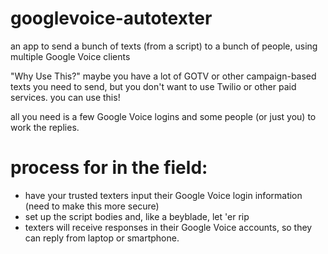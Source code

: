 # googlevoice-autotexter
an app to send a bunch of texts (from a script) to a bunch of people, using multiple Google Voice clients

"Why Use This?"
maybe you have a lot of GOTV or other campaign-based texts you need to send, but you don't want to use Twilio or other paid services. 
you can use this!

all you need is a few Google Voice logins and some people (or just you) to work the replies.

# process for in the field:
- have your trusted texters input their Google Voice login information (need to make this more secure)
- set up the script bodies and, like a beyblade, let 'er rip
- texters will receive responses in their Google Voice accounts, so they can reply from laptop or smartphone.
